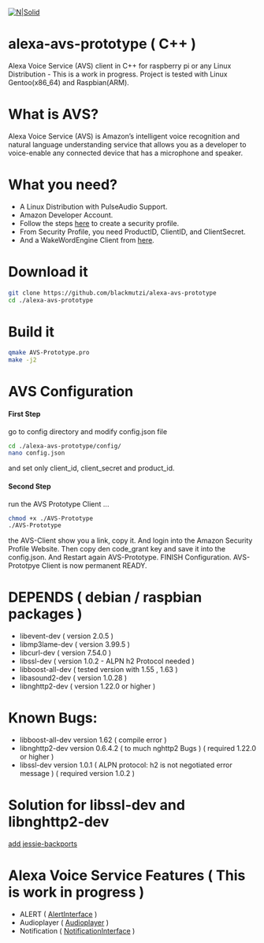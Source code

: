 [![N|Solid](https://github.com/alexa/alexa-avs-sample-app/wiki/assets/alexa-logo-3.png)](https://developer.amazon.com/de/alexa-voice-service)
# alexa-avs-prototype ( C++ )
Alexa Voice Service (AVS) client in C++ for raspberry pi or any Linux Distribution -  This is a work in progress.
Project is tested with Linux Gentoo(x86_64) and Raspbian(ARM).
# What is AVS?
Alexa Voice Service (AVS) is Amazon’s intelligent voice recognition and natural language understanding service that allows you as a developer to voice-enable any connected device that has a microphone and speaker.
# What you need?
* A Linux Distribution with PulseAudio Support.
* Amazon Developer Account.
* Follow the steps [here](https://github.com/alexa/alexa-avs-sample-app/wiki/Raspberry-Pi) to create a security profile.
* From Security Profile, you need ProductID, ClientID, and ClientSecret.
* And a WakeWordEngine Client from [here]( https://github.com/alexa/alexa-avs-sample-app/tree/master/samples/wakeWordAgent ).

# Download it
```sh
git clone https://github.com/blackmutzi/alexa-avs-prototype
cd ./alexa-avs-prototype
```
# Build it
```sh
qmake AVS-Prototype.pro
make -j2
```
# AVS Configuration
#### First Step
go to config directory and modify config.json file 
```sh
cd ./alexa-avs-prototype/config/
nano config.json 
```
and set only client_id, client_secret and product_id.
#### Second Step
run the AVS Prototype Client ...
```sh
chmod +x ./AVS-Prototype
./AVS-Prototype
```
the AVS-Client show you a link, copy it.
And login into the Amazon Security Profile Website. Then copy den code_grant key and save it into the config.json.
And Restart again AVS-Prototype. FINISH Configuration. AVS-Prototpye Client is now permanent READY.
# DEPENDS ( debian / raspbian packages )
* libevent-dev ( version 2.0.5 )
* libmp3lame-dev ( version 3.99.5 )
* libcurl-dev ( version 7.54.0 )
* libssl-dev ( version 1.0.2 - ALPN h2 Protocol needed )
* libboost-all-dev ( tested version with 1.55 , 1.63 )
* libasound2-dev ( version 1.0.28 )
* libnghttp2-dev ( version 1.22.0 or higher )   
# Known Bugs:
* libboost-all-dev version 1.62  ( compile error ) 
* libnghttp2-dev version 0.6.4.2 ( to much nghttp2 Bugs ) ( required 1.22.0 or higher ) 
* libssl-dev version 1.0.1 ( ALPN protocol: h2 is not negotiated error message ) ( required version 1.0.2 )
# Solution for libssl-dev and libnghttp2-dev
[add jessie-backports](https://github.com/superjamie/lazyweb/wiki/Raspberry-Pi-Debian-Backports)
# Alexa Voice Service Features ( This is work in progress )
* ALERT ( [AlertInterface](https://developer.amazon.com/public/solutions/alexa/alexa-voice-service/reference/alerts) )
* Audioplayer ( [Audioplayer](https://developer.amazon.com/public/solutions/alexa/alexa-voice-service/reference/audioplayer) )
* Notification ( [NotificationInterface](https://developer.amazon.com/public/solutions/alexa/alexa-voice-service/reference/notifications) ) 
